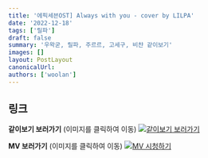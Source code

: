 ```yaml
---
title: '에픽세븐OST] Always with you - cover by LILPA'
date: '2022-12-18'
tags: ['릴파']
draft: false
summary: '우왁굳, 릴파, 주르르, 고세구, 비챤 같이보기'
images: []
layout: PostLayout
canonicalUrl:
authors: ['woolan']
---
```


## 링크

**같이보기 보러가기** (이미지를 클릭하여 이동)
[![같이보기 보러가기](https://cdn.discordapp.com/attachments/1136601898116464710/1211650793904807976/logo.png?ex=65eef8bc&is=65dc83bc&hm=95dc0e08c1f43025dd60def429896697b3787a9f923593eb50b24e9fb6280361&)](https://cafe.naver.com/steamindiegame/8935806)

**MV 보러가기** (이미지를 클릭하여 이동)
[![MV 시청하기](https://i.ytimg.com/vi/JwEEIHzZNuQ/maxresdefault.jpg)](https://youtu.be/JwEEIHzZNuQ)
